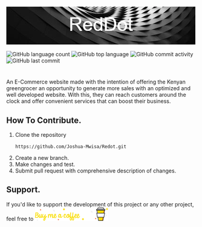 ![RedDot logo](https://github.com/Joshua-Mwisa/Redot/blob/master/RedDot%20(1).png)

![GitHub language count](https://img.shields.io/github/languages/count/Joshua-Mwisa/Redot) 
![GitHub top language](https://img.shields.io/github/languages/top/Joshua-Mwisa/Redot)
![GitHub commit activity](https://img.shields.io/github/commit-activity/w/Joshua-Mwisa/Redot) 
![GitHub last commit](https://img.shields.io/github/last-commit/Joshua-Mwisa/Redot)

#

An E-Commerce website made with the intention of offering the Kenyan greengrocer an opportunity to generate more sales with an optimized and well developed website. With this, they can reach customers around the clock and offer convenient services that can boost their business.

## How To Contribute.

1. Clone the repository <pre> ``` https://github.com/Joshua-Mwisa/Redot.git ``` </pre>
2. Create a new branch.
3. Make changes and test.
4. Submit pull request with comprehensive description of changes.

## Support.

If you'd like to support the development of this project or any other project, feel free to [![coffee](https://github.com/Joshua-Mwisa/Redot/blob/master/official%20coffee.png)](https://www.buymeacoffee.com/josh_m) 
